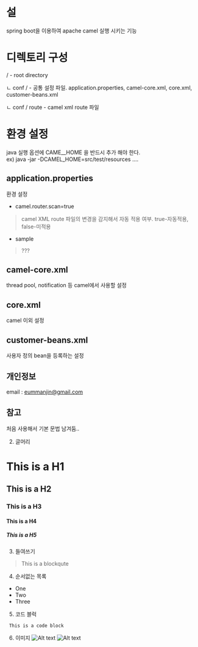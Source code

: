 # 설
spring boot을 이용하여 apache camel 실행 시키는 기능
 
 
디렉토리 구성
=============
 /                - root directory
 
  ㄴ conf /        - 공통 설정 파일. application.properties, camel-core.xml, core.xml, customer-beans.xml
  
  ㄴ conf / route  - camel xml route 파일
 

환경 설정 
========
java 실행 옵션에 CAME__HOME 을 반드시 추가 해야 한다.    
ex) java -jar -DCAMEL_HOME=src/test/resources ....


application.properties
--------------
환경 설정 

* camel.router.scan=true 
> camel XML route 파일의 변경을 감지해서 자동 적용 여부. true-자동적용, false-미적용 
* sample
> ???



camel-core.xml
--------------
thread pool, notification 등 camel에서 사용할 설정
 

core.xml
---------
camel 이외 설정


customer-beans.xml
-----------------------
사용자 정의 bean을 등록하는 설정





개인정보
---------

email : eummanjin@gmail.com




참고
-----
처음 사용해서 기본 문법 남겨둠..


 2. 글머리
# This is a H1
## This is a H2
### This is a H3
#### This is a H4
##### This is a H5

 3. 들여쓰기
> This is a blockqute

 4. 순서없는 목록
* One
* Two
* Three

 5. 코드 블럭
<pre><code> This is a code block </code></pre>

 6. 이미지
![Alt text](/path/to/img.jpg)
![Alt text](http://swalloow.tistory.com/321451611/)
